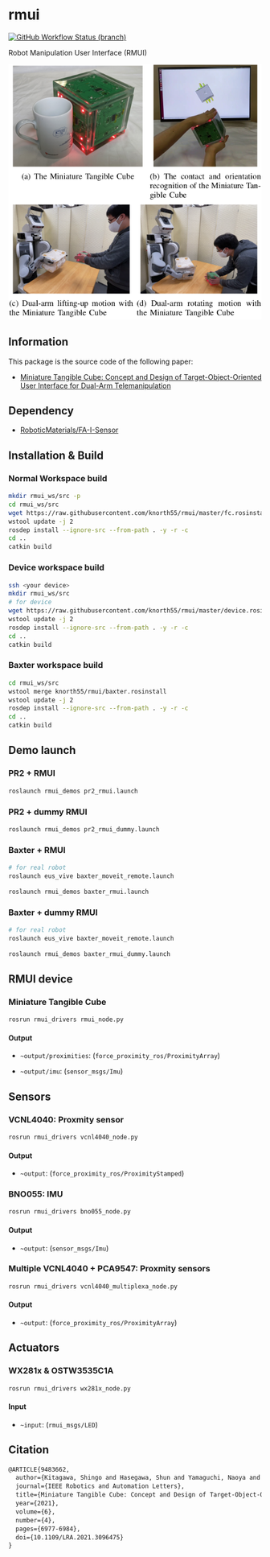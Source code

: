 # rmui

[![GitHub Workflow Status (branch)](https://github.com/knorth55/rmui/actions/workflows/main.yml/badge.svg)](https://github.com/knorth55/rmui/actions)

Robot Manipulation User Interface (RMUI)

![MiniatureTangibleCube](./.readme/mtc.png)

## Information

This package is the source code of the following paper:

- [Miniature Tangible Cube: Concept and Design of Target-Object-Oriented User Interface for Dual-Arm Telemanipulation](https://ieeexplore.ieee.org/abstract/document/9483662)

## Dependency

- [RoboticMaterials/FA-I-Sensor](https://github.com/RoboticMaterials/FA-I-sensor/)

## Installation & Build

### Normal Workspace build

```bash
mkdir rmui_ws/src -p
cd rmui_ws/src
wget https://raw.githubusercontent.com/knorth55/rmui/master/fc.rosinstall -o .rosinstall
wstool update -j 2
rosdep install --ignore-src --from-path . -y -r -c
cd ..
catkin build
```

### Device workspace build

```bash
ssh <your device>
mkdir rmui_ws/src
# for device
wget https://raw.githubusercontent.com/knorth55/rmui/master/device.rosinstall.${ROS_DISTRO} -o .rosinstall
wstool update -j 2
rosdep install --ignore-src --from-path . -y -r -c
cd ..
catkin build
```

### Baxter workspace build

```bash
cd rmui_ws/src
wstool merge knorth55/rmui/baxter.rosinstall
wstool update -j 2
rosdep install --ignore-src --from-path . -y -r -c
cd ..
catkin build
```

## Demo launch

### PR2 + RMUI

```bash
roslaunch rmui_demos pr2_rmui.launch
```

### PR2 + dummy RMUI

```bash
roslaunch rmui_demos pr2_rmui_dummy.launch
```

### Baxter + RMUI

```bash
# for real robot
roslaunch eus_vive baxter_moveit_remote.launch
```

```bash
roslaunch rmui_demos baxter_rmui.launch
```

### Baxter + dummy RMUI

```bash
# for real robot
roslaunch eus_vive baxter_moveit_remote.launch
```

```bash
roslaunch rmui_demos baxter_rmui_dummy.launch
```

## RMUI device

### Miniature Tangible Cube

```bash
rosrun rmui_drivers rmui_node.py
```

#### Output

- `~output/proximities`: (`force_proximity_ros/ProximityArray`)

- `~output/imu`: (`sensor_msgs/Imu`)

## Sensors

### VCNL4040: Proxmity sensor

```bash
rosrun rmui_drivers vcnl4040_node.py
```

#### Output

- `~output`: (`force_proximity_ros/ProximityStamped`)

### BNO055: IMU

```bash
rosrun rmui_drivers bno055_node.py
```

#### Output

- `~output`: (`sensor_msgs/Imu`)

### Multiple VCNL4040 + PCA9547: Proxmity sensors

```bash
rosrun rmui_drivers vcnl4040_multiplexa_node.py
```

#### Output

- `~output`: (`force_proximity_ros/ProximityArray`)

## Actuators

### WX281x & OSTW3535C1A

```bash
rosrun rmui_drivers wx281x_node.py
```

#### Input

- ``~input``: (`rmui_msgs/LED`)

## Citation

```tex
@ARTICLE{9483662,
  author={Kitagawa, Shingo and Hasegawa, Shun and Yamaguchi, Naoya and Okada, Kei and Inaba, Masayuki},
  journal={IEEE Robotics and Automation Letters},
  title={Miniature Tangible Cube: Concept and Design of Target-Object-Oriented User Interface for Dual-Arm Telemanipulation},
  year={2021},
  volume={6},
  number={4},
  pages={6977-6984},
  doi={10.1109/LRA.2021.3096475}
}
```
